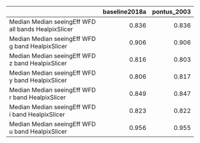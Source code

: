 |                                                     |   baseline2018a |   pontus_2003 |
|:----------------------------------------------------|----------------:|--------------:|
| Median Median seeingEff WFD all bands HealpixSlicer |           0.836 |         0.836 |
| Median Median seeingEff WFD g band HealpixSlicer    |           0.906 |         0.906 |
| Median Median seeingEff WFD z band HealpixSlicer    |           0.816 |         0.803 |
| Median Median seeingEff WFD y band HealpixSlicer    |           0.806 |         0.817 |
| Median Median seeingEff WFD r band HealpixSlicer    |           0.849 |         0.847 |
| Median Median seeingEff WFD i band HealpixSlicer    |           0.823 |         0.822 |
| Median Median seeingEff WFD u band HealpixSlicer    |           0.956 |         0.955 |
